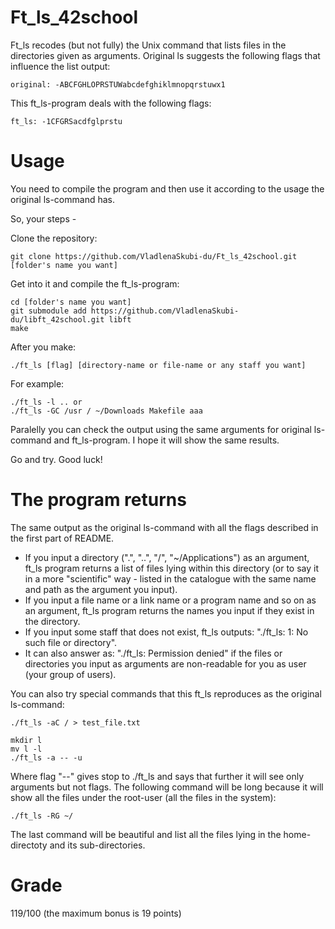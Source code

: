 # Ft_ls_42school
Ft_ls recodes (but not fully) the Unix command that lists files in the directories given as arguments. Original ls suggests the following flags that influence the list output:

    original: -ABCFGHLOPRSTUWabcdefghiklmnopqrstuwx1

This ft_ls-program deals with the following flags:

    ft_ls: -1CFGRSacdfglprstu

# Usage
You need to compile the program and then use it according to the usage the original ls-command has.

So, your steps -

Clone the repository:

    git clone https://github.com/VladlenaSkubi-du/Ft_ls_42school.git [folder's name you want]

Get into it and compile the ft_ls-program:

    cd [folder's name you want]
	git submodule add https://github.com/VladlenaSkubi-du/libft_42school.git libft
    make

After you make:

    ./ft_ls [flag] [directory-name or file-name or any staff you want]

For example:

    ./ft_ls -l .. or 
    ./ft_ls -GC /usr / ~/Downloads Makefile aaa

Paralelly you can check the output using the same arguments for original ls-command and ft_ls-program. I hope it will show the same results.

Go and try. Good luck!

# The program returns
The same output as the original ls-command with all the flags described in the first part of README.
- If you input a directory (".", "..", "/", "~/Applications") as an argument, ft_ls program returns a list of files lying within this directory (or to say it in a more "scientific" way - listed in the catalogue with the same name and path as the argument you input).
- If you input a file name or a link name or a program name and so on as an argument, ft_ls program returns the names you input if they exist in the directory.
- If you input some staff that does not exist, ft_ls outputs: "./ft_ls: 1: No such file or directory".
- It can also answer as: "./ft_ls: Permission denied" if the files or directories you input as arguments are non-readable for you as user (your group of users).

You can also try special commands that this ft_ls reproduces as the original ls-command:

    ./ft_ls -aC / > test_file.txt

    mkdir l
    mv l -l
    ./ft_ls -a -- -u

Where flag "--" gives stop to ./ft_ls and says that further it will see only arguments but not flags. The following command will be long because it will show all the files under the root-user (all the files in the system):

	./ft_ls -RG ~/

The last command will be beautiful and list all the files lying in the home-directoty and its sub-directories.

# Grade
119/100 (the maximum bonus is 19 points)
